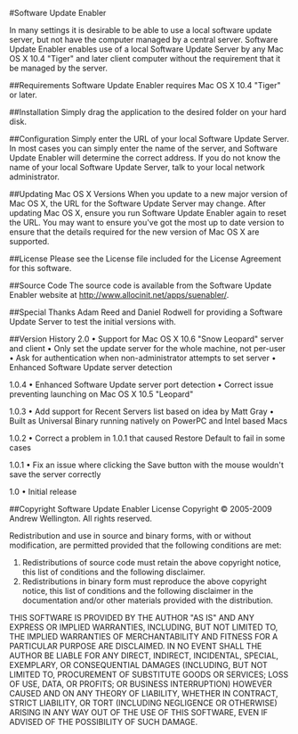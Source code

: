 #Software Update Enabler


In many settings it is desirable to be able to use a local software update server, but not have the computer managed by a central server. Software Update Enabler enables use of a local Software Update Server by any Mac OS X 10.4 "Tiger" and later client computer without the requirement that it be managed by the server.  

##Requirements
Software Update Enabler requires Mac OS X 10.4 "Tiger" or later.

##Installation
Simply drag the application to the desired folder on your hard disk.

##Configuration
Simply enter the URL of your local Software Update Server. In most cases you can simply enter the name of the server, and Software Update Enabler will determine the correct address. If you do not know the name of your local Software Update Server, talk to your local network administrator.

##Updating Mac OS X Versions
When you update to a new major version of Mac OS X, the URL for the Software Update Server may change. After updating Mac OS X, ensure you run Software Update Enabler again to reset the URL. You may want to ensure you've got the most up to date version to ensure that the details required for the new version of Mac OS X are supported.

##License
Please see the License file included for the License Agreement for this software.

##Source Code
The source code is available from the Software Update Enabler website at http://www.allocinit.net/apps/suenabler/.

##Special Thanks
Adam Reed and Daniel Rodwell for providing a Software Update Server to test the initial versions with.

##Version History
2.0
• Support for Mac OS X 10.6 "Snow Leopard" server and client
• Only set the update server for the whole machine, not per-user
• Ask for authentication when non-administrator attempts to set server
• Enhanced Software Update server detection

1.0.4
• Enhanced Software Update server port detection
• Correct issue preventing launching on Mac OS X 10.5 "Leopard"

1.0.3
• Add support for Recent Servers list based on idea by Matt Gray
• Built as Universal Binary running natively on PowerPC and Intel based Macs

1.0.2
• Correct a problem in 1.0.1 that caused Restore Default to fail in some cases

1.0.1
• Fix an issue where clicking the Save button with the mouse wouldn't save the server correctly

1.0
• Initial release

##Copyright
Software Update Enabler License
Copyright © 2005-2009 Andrew Wellington.
All rights reserved.

Redistribution and use in source and binary forms, with or without modification, are permitted provided that the following conditions are met:

1. Redistributions of source code must retain the above copyright notice, this list of conditions and the following disclaimer.
2. Redistributions in binary form must reproduce the above copyright notice, this list of conditions and the following disclaimer in the documentation and/or other materials provided with the distribution.

THIS SOFTWARE IS PROVIDED BY THE AUTHOR "AS IS" AND ANY EXPRESS OR IMPLIED WARRANTIES, INCLUDING, BUT NOT LIMITED TO, THE IMPLIED WARRANTIES OF MERCHANTABILITY AND FITNESS FOR A PARTICULAR PURPOSE ARE DISCLAIMED. IN NO EVENT SHALL THE AUTHOR BE LIABLE FOR ANY DIRECT, INDIRECT, INCIDENTAL, SPECIAL, EXEMPLARY, OR CONSEQUENTIAL DAMAGES (INCLUDING, BUT NOT LIMITED TO, PROCUREMENT OF SUBSTITUTE GOODS OR SERVICES; LOSS OF USE, DATA, OR PROFITS; OR BUSINESS INTERRUPTION) HOWEVER CAUSED AND ON ANY THEORY OF LIABILITY, WHETHER IN CONTRACT, STRICT LIABILITY, OR TORT (INCLUDING NEGLIGENCE OR OTHERWISE) ARISING IN ANY WAY OUT OF THE USE OF THIS SOFTWARE, EVEN IF ADVISED OF THE POSSIBILITY OF SUCH DAMAGE.
